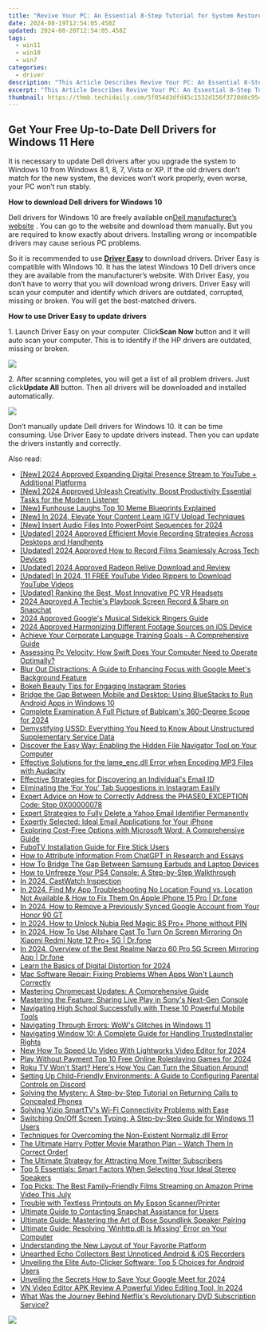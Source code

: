 ```yaml
---
title: "Revive Your PC: An Essential 8-Step Tutorial for System Restore on Windows 11"
date: 2024-08-19T12:54:05.458Z
updated: 2024-08-20T12:54:05.458Z
tags:
  - win11
  - win10
  - win7
categories:
  - driver
description: "This Article Describes Revive Your PC: An Essential 8-Step Tutorial for System Restore on Windows 11"
excerpt: "This Article Describes Revive Your PC: An Essential 8-Step Tutorial for System Restore on Windows 11"
thumbnail: https://thmb.techidaily.com/5f054d3dfd45c1532d156f3720d0c9546d3d3042842f99d6ad1737f5e8cdf8a9.jpg
---
```


## Get Your Free Up-to-Date Dell Drivers for Windows 11 Here

It is necessary to update Dell drivers after you upgrade the system to Windows 10 from Windows 8.1, 8, 7, Vista or XP. If the old drivers don’t match for the new system, the devices won’t work properly, even worse, your PC won’t run stably.

 **How to download Dell drivers for Windows 10**

  Dell drivers for Windows 10 are freely available on[Dell manufacturer’s website](https://shop-links.co/link/?exclusive=1&publisher_slug=itechdaily19598&url=http%3A%2F%2Fwww.dell.com%2F) . You can go to the website and download them manually. But you are required to know exactly about drivers. Installing wrong or incompatible drivers may cause serious PC problems.

  So it is recommended to use **[Driver Easy](https://tools.techidaily.com/drivereasy/download/)**  to download drivers. Driver Easy is compatible with Windows 10\. It has the latest Windows 10 Dell drivers once they are available from the manufacturer’s website. With Driver Easy, you don’t have to worry that you will download wrong drivers. Driver Easy will scan your computer and identify which drivers are outdated, corrupted, missing or broken. You will get the best-matched drivers.

 **How to use Driver Easy to update drivers**

  1\. Launch Driver Easy on your computer. Click**Scan Now** button and it will auto scan your computer. This is to identify if the HP drivers are outdated, missing or broken.  
  
![](https://images.drivereasy.com/wp-content/uploads/2017/04/img_5901e0d413e86.png)

  2\. After scanning completes, you will get a list of all problem drivers. Just click**Update All**  button. Then all drivers will be downloaded and installed automatically.  
  
![](https://images.drivereasy.com/wp-content/uploads/2017/04/img_5901e0db9623b.jpg)

 Don’t manually update Dell drivers for Windows 10\. It can be time consuming. Use Driver Easy to update drivers instead. Then you can update the drivers instantly and correctly.

<ins class="adsbygoogle"
     style="display:block"
     data-ad-format="autorelaxed"
     data-ad-client="ca-pub-7571918770474297"
     data-ad-slot="1223367746"></ins>



<ins class="adsbygoogle"
     style="display:block"
     data-ad-client="ca-pub-7571918770474297"
     data-ad-slot="8358498916"
     data-ad-format="auto"
     data-full-width-responsive="true"></ins>

<span class="atpl-alsoreadstyle">Also read:</span>
<div><ul>
<li><a href="https://facebook-video-share.techidaily.com/new-2024-approved-expanding-digital-presence-stream-to-youtube-plus-additional-platforms/"><u>[New] 2024 Approved  Expanding Digital Presence  Stream to YouTube + Additional Platforms</u></a></li>
<li><a href="https://fox-boxes.techidaily.com/new-2024-approved-unleash-creativity-boost-productivity-essential-tasks-for-the-modern-listener/"><u>[New] 2024 Approved  Unleash Creativity, Boost Productivity  Essential Tasks for the Modern Listener</u></a></li>
<li><a href="https://some-knowledge.techidaily.com/new-funhouse-laughs-top-10-meme-blueprints-explained/"><u>[New] Funhouse Laughs  Top 10 Meme Blueprints Explained</u></a></li>
<li><a href="https://instagram-video-recordings.techidaily.com/new-in-2024-elevate-your-content-learn-igtv-upload-techniques/"><u>[New] In 2024, Elevate Your Content  Learn IGTV Upload Techniques</u></a></li>
<li><a href="https://fox-access.techidaily.com/new-insert-audio-files-into-powerpoint-sequences-for-2024/"><u>[New] Insert Audio Files Into PowerPoint Sequences for 2024</u></a></li>
<li><a href="https://screen-recording.techidaily.com/updated-2024-approved-efficient-movie-recording-strategies-across-desktops-and-handhents/"><u>[Updated] 2024 Approved  Efficient Movie Recording Strategies Across Desktops and Handhents</u></a></li>
<li><a href="https://video-screen-grab.techidaily.com/updated-2024-approved-how-to-record-films-seamlessly-across-tech-devices/"><u>[Updated] 2024 Approved  How to Record Films Seamlessly Across Tech Devices</u></a></li>
<li><a href="https://remote-screen-capture.techidaily.com/updated-2024-approved-radeon-relive-download-and-review/"><u>[Updated] 2024 Approved  Radeon Relive Download and Review</u></a></li>
<li><a href="https://facebook-record-videos.techidaily.com/updated-in-2024-11-free-youtube-video-rippers-to-download-youtube-videos/"><u>[Updated] In 2024, 11 FREE YouTube Video Rippers to Download YouTube Videos</u></a></li>
<li><a href="https://extra-approaches.techidaily.com/updated-ranking-the-best-most-innovative-pc-vr-headsets/"><u>[Updated] Ranking the Best, Most Innovative PC VR Headsets</u></a></li>
<li><a href="https://snapchat-videos.techidaily.com/2024-approved-a-techies-playbook-screen-record-and-share-on-snapchat/"><u>2024 Approved  A Techie's Playbook  Screen Record & Share on Snapchat</u></a></li>
<li><a href="https://some-knowledge.techidaily.com/2024-approved-googles-musical-sidekick-ringers-guide/"><u>2024 Approved  Google's Musical Sidekick Ringers Guide</u></a></li>
<li><a href="https://fox-helps.techidaily.com/2024-approved-harmonizing-different-footage-sources-on-ios-device/"><u>2024 Approved  Harmonizing Different Footage Sources on iOS Device</u></a></li>
<li><a href="https://mondly-stories.techidaily.com/achieve-your-corporate-language-training-goals-a-comprehensive-guide/"><u>Achieve Your Corporate Language Training Goals - A Comprehensive Guide</u></a></li>
<li><a href="https://tech-recovery.techidaily.com/assessing-pc-velocity-how-swift-does-your-computer-need-to-operate-optimally/"><u>Assessing Pc Velocity: How Swift Does Your Computer Need to Operate Optimally?</u></a></li>
<li><a href="https://tech-recovery.techidaily.com/blur-out-distractions-a-guide-to-enhancing-focus-with-google-meets-background-feature/"><u>Blur Out Distractions: A Guide to Enhancing Focus with Google Meet's Background Feature</u></a></li>
<li><a href="https://instagram-videos.techidaily.com/bokeh-beauty-tips-for-engaging-instagram-stories/"><u>Bokeh Beauty Tips for Engaging Instagram Stories</u></a></li>
<li><a href="https://tech-recovery.techidaily.com/bridge-the-gap-between-mobile-and-desktop-using-bluestacks-to-run-android-apps-in-windows-10/"><u>Bridge the Gap Between Mobile and Desktop: Using BlueStacks to Run Android Apps in Windows 10</u></a></li>
<li><a href="https://extra-tips.techidaily.com/complete-examination-a-full-picture-of-bublcams-360-degree-scope-for-2024/"><u>Complete Examination  A Full Picture of Bublcam's 360-Degree Scope for 2024</u></a></li>
<li><a href="https://tech-recovery.techidaily.com/demystifying-ussd-everything-you-need-to-know-about-unstructured-supplementary-service-data/"><u>Demystifying USSD: Everything You Need to Know About Unstructured Supplementary Service Data</u></a></li>
<li><a href="https://tech-recovery.techidaily.com/discover-the-easy-way-enabling-the-hidden-file-navigator-tool-on-your-computer/"><u>Discover the Easy Way: Enabling the Hidden File Navigator Tool on Your Computer</u></a></li>
<li><a href="https://tech-recovery.techidaily.com/effective-solutions-for-the-lameencdll-error-when-encoding-mp3-files-with-audacity/"><u>Effective Solutions for the lame_enc.dll Error when Encoding MP3 Files with Audacity</u></a></li>
<li><a href="https://tech-recovery.techidaily.com/effective-strategies-for-discovering-an-individuals-email-id/"><u>Effective Strategies for Discovering an Individual's Email ID</u></a></li>
<li><a href="https://tech-recovery.techidaily.com/eliminating-the-for-you-tab-suggestions-in-instagram-easily/"><u>Eliminating the ‘For You’ Tab Suggestions in Instagram Easily</u></a></li>
<li><a href="https://tech-recovery.techidaily.com/expert-advice-on-how-to-correctly-address-the-phase0exception-code-stop-0x00000078/"><u>Expert Advice on How to Correctly Address the PHASE0_EXCEPTION Code: Stop 0X00000078</u></a></li>
<li><a href="https://tech-recovery.techidaily.com/expert-strategies-to-fully-delete-a-yahoo-email-identifier-permanently/"><u>Expert Strategies to Fully Delete a Yahoo Email Identifier Permanently</u></a></li>
<li><a href="https://tech-recovery.techidaily.com/expertly-selected-ideal-email-applications-for-your-iphone/"><u>Expertly Selected: Ideal Email Applications for Your iPhone</u></a></li>
<li><a href="https://tech-recovery.techidaily.com/exploring-cost-free-options-with-microsoft-word-a-comprehensive-guide/"><u>Exploring Cost-Free Options with Microsoft Word: A Comprehensive Guide</u></a></li>
<li><a href="https://tech-recovery.techidaily.com/fubotv-installation-guide-for-fire-stick-users/"><u>FuboTV Installation Guide for Fire Stick Users</u></a></li>
<li><a href="https://tech-recovery.techidaily.com/how-to-attribute-information-from-chatgpt-in-research-and-essays/"><u>How to Attribute Information From ChatGPT in Research and Essays</u></a></li>
<li><a href="https://tech-recovery.techidaily.com/how-to-bridge-the-gap-between-samsung-earbuds-and-laptop-devices/"><u>How To Bridge The Gap Between Samsung Earbuds and Laptop Devices</u></a></li>
<li><a href="https://win-blog.techidaily.com/how-to-unfreeze-your-ps4-console-a-step-by-step-walkthrough/"><u>How to Unfreeze Your PS4 Console: A Step-by-Step Walkthrough</u></a></li>
<li><a href="https://on-screen-recording.techidaily.com/in-2024-castwatch-inspection/"><u>In 2024, CastWatch Inspection</u></a></li>
<li><a href="https://iphone-location.techidaily.com/in-2024-find-my-app-troubleshooting-no-location-found-vs-location-not-available-and-how-to-fix-them-on-apple-iphone-15-pro-drfone-by-drfone-virtual-ios/"><u>In 2024, Find My App Troubleshooting No Location Found vs. Location Not Available & How to Fix Them On Apple iPhone 15 Pro | Dr.fone</u></a></li>
<li><a href="https://unlock-android.techidaily.com/in-2024-how-to-remove-a-previously-synced-google-account-from-your-honor-90-gt-by-drfone-android/"><u>In 2024, How to Remove a Previously Synced Google Account from Your Honor 90 GT</u></a></li>
<li><a href="https://easy-unlock-android.techidaily.com/in-2024-how-to-unlock-nubia-red-magic-8s-proplus-phone-without-pin-by-drfone-android/"><u>In 2024, How to Unlock Nubia Red Magic 8S Pro+ Phone without PIN</u></a></li>
<li><a href="https://screen-mirror.techidaily.com/in-2024-how-to-use-allshare-cast-to-turn-on-screen-mirroring-on-xiaomi-redmi-note-12-proplus-5g-drfone-by-drfone-android/"><u>In 2024, How To Use Allshare Cast To Turn On Screen Mirroring On Xiaomi Redmi Note 12 Pro+ 5G | Dr.fone</u></a></li>
<li><a href="https://screen-mirror.techidaily.com/in-2024-overview-of-the-best-realme-narzo-60-pro-5g-screen-mirroring-app-drfone-by-drfone-android/"><u>In 2024, Overview of the Best Realme Narzo 60 Pro 5G Screen Mirroring App | Dr.fone</u></a></li>
<li><a href="https://extra-guidance.techidaily.com/learn-the-basics-of-digital-distortion-for-2024/"><u>Learn the Basics of Digital Distortion for 2024</u></a></li>
<li><a href="https://tech-recovery.techidaily.com/mac-software-repair-fixing-problems-when-apps-wont-launch-correctly/"><u>Mac Software Repair: Fixing Problems When Apps Won't Launch Correctly</u></a></li>
<li><a href="https://tech-recovery.techidaily.com/mastering-chromecast-updates-a-comprehensive-guide/"><u>Mastering Chromecast Updates: A Comprehensive Guide</u></a></li>
<li><a href="https://tech-recovery.techidaily.com/mastering-the-feature-sharing-live-play-in-sonys-next-gen-console/"><u>Mastering the Feature: Sharing Live Play in Sony's Next-Gen Console</u></a></li>
<li><a href="https://tech-recovery.techidaily.com/navigating-high-school-successfully-with-these-10-powerful-mobile-tools/"><u>Navigating High School Successfully with These 10 Powerful Mobile Tools</u></a></li>
<li><a href="https://win11.techidaily.com/navigating-through-errors-wows-glitches-in-windows-11/"><u>Navigating Through Errors: WoW's Glitches in Windows 11</u></a></li>
<li><a href="https://tech-recovery.techidaily.com/navigating-window-10-a-complete-guide-for-handling-trustedinstaller-rights/"><u>Navigating Window 10: A Complete Guide for Handling TrustedInstaller Rights</u></a></li>
<li><a href="https://ai-video-editing.techidaily.com/new-how-to-speed-up-video-with-lightworks-video-editor-for-2024/"><u>New How To Speed Up Video With Lightworks Video Editor for 2024</u></a></li>
<li><a href="https://screen-recording.techidaily.com/play-without-payment-top-10-free-online-roleplaying-games-for-2024/"><u>Play Without Payment  Top 10 Free Online Roleplaying Games for 2024</u></a></li>
<li><a href="https://tech-recovery.techidaily.com/roku-tv-wont-start-heres-how-you-can-turn-the-situation-around/"><u>Roku TV Won't Start? Here's How You Can Turn the Situation Around!</u></a></li>
<li><a href="https://tech-recovery.techidaily.com/setting-up-child-friendly-environments-a-guide-to-configuring-parental-controls-on-discord/"><u>Setting Up Child-Friendly Environments: A Guide to Configuring Parental Controls on Discord</u></a></li>
<li><a href="https://tech-recovery.techidaily.com/solving-the-mystery-a-step-by-step-tutorial-on-returning-calls-to-concealed-phones/"><u>Solving the Mystery: A Step-by-Step Tutorial on Returning Calls to Concealed Phones</u></a></li>
<li><a href="https://tech-recovery.techidaily.com/solving-vizio-smarttvs-wi-fi-connectivity-problems-with-ease/"><u>Solving Vizio SmartTV's Wi-Fi Connectivity Problems with Ease</u></a></li>
<li><a href="https://tech-recovery.techidaily.com/switching-onoff-screen-typing-a-step-by-step-guide-for-windows-11-users/"><u>Switching On/Off Screen Typing: A Step-by-Step Guide for Windows 11 Users</u></a></li>
<li><a href="https://tech-recovery.techidaily.com/techniques-for-overcoming-the-non-existent-normalizdll-error/"><u>Techniques for Overcoming the Non-Existent Normaliz.dll Error</u></a></li>
<li><a href="https://tech-recovery.techidaily.com/the-ultimate-harry-potter-movie-marathon-plan-watch-them-in-correct-order/"><u>The Ultimate Harry Potter Movie Marathon Plan – Watch Them In Correct Order!</u></a></li>
<li><a href="https://tech-recovery.techidaily.com/the-ultimate-strategy-for-attracting-more-twitter-subscribers/"><u>The Ultimate Strategy for Attracting More Twitter Subscribers</u></a></li>
<li><a href="https://tech-recovery.techidaily.com/top-5-essentials-smart-factors-when-selecting-your-ideal-stereo-speakers/"><u>Top 5 Essentials: Smart Factors When Selecting Your Ideal Stereo Speakers</u></a></li>
<li><a href="https://tech-recovery.techidaily.com/top-picks-the-best-family-friendly-films-streaming-on-amazon-prime-video-this-july/"><u>Top Picks: The Best Family-Friendly Films Streaming on Amazon Prime Video This July</u></a></li>
<li><a href="https://printer-issues.techidaily.com/trouble-with-textless-printouts-on-my-epson-scannerprinter/"><u>Trouble with Textless Printouts on My Epson Scanner/Printer</u></a></li>
<li><a href="https://tech-recovery.techidaily.com/ultimate-guide-to-contacting-snapchat-assistance-for-users/"><u>Ultimate Guide to Contacting Snapchat Assistance for Users</u></a></li>
<li><a href="https://tech-recovery.techidaily.com/ultimate-guide-mastering-the-art-of-bose-soundlink-speaker-pairing/"><u>Ultimate Guide: Mastering the Art of Bose Soundlink Speaker Pairing</u></a></li>
<li><a href="https://tech-recovery.techidaily.com/ultimate-guide-resolving-winhttpdll-is-missing-error-on-your-computer/"><u>Ultimate Guide: Resolving 'Winhttp.dll Is Missing' Error on Your Computer</u></a></li>
<li><a href="https://facebook.techidaily.com/understanding-the-new-layout-of-your-favorite-platform/"><u>Understanding the New Layout of Your Favorite Platform</u></a></li>
<li><a href="https://on-screen-recording.techidaily.com/unearthed-echo-collectors-best-unnoticed-android-and-ios-recorders/"><u>Unearthed Echo Collectors  Best Unnoticed Android & iOS Recorders</u></a></li>
<li><a href="https://tech-recovery.techidaily.com/unveiling-the-elite-auto-clicker-software-top-5-choices-for-android-users/"><u>Unveiling the Elite Auto-Clicker Software: Top 5 Choices for Android Users</u></a></li>
<li><a href="https://desktop-recording.techidaily.com/unveiling-the-secrets-how-to-save-your-google-meet-for-2024/"><u>Unveiling the Secrets  How to Save Your Google Meet for 2024</u></a></li>
<li><a href="https://ai-video-tools.techidaily.com/vn-video-editor-apk-review-a-powerful-video-editing-tool-in-2024/"><u>VN Video Editor APK Review A Powerful Video Editing Tool, In 2024</u></a></li>
<li><a href="https://tech-recovery.techidaily.com/what-was-the-journey-behind-netflixs-revolutionary-dvd-subscription-service/"><u>What Was the Journey Behind Netflix's Revolutionary DVD Subscription Service?</u></a></li>
</ul></div>

<!-- affiliate ads begin -->
<a href="https://secure.2checkout.com/order/checkout.php?PRODS=32667153&QTY=1&AFFILIATE=108875&CART=1"><img src="https://www.coolmuster.com/uploads/image/20201228/feature02.png" border="0"></a>
<!-- affiliate ads end -->